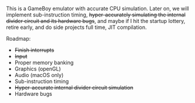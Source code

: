 This is a GameBoy emulator with accurate CPU simulation. Later on, we will implement sub-instruction timing, ~~hyper-accurately simulating the internal divider circuit and its hardware bugs~~, and maybe if I hit the startup lottery, retire early, and do side projects full time, JIT compilation. 

Roadmap:

- ~~Finish interrupts~~
- ~~Input~~
- Proper memory banking
- Graphics (openGL)
- Audio (macOS only)
- Sub-instruction timing
- ~~Hyper-accurate internal divider circuit simulation~~ 
- Hardware bugs